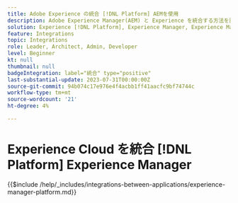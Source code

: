 ```yaml
---
title: Adobe Experience の統合 [!DNL Platform] AEMを使用
description: Adobe Experience Manager(AEM) と Experience を統合する方法を説明します [!DNL Platform].
solution: Experience [!DNL Platform], Experience Manager, Experience Manager Sites
feature: Integrations
topic: Integrations
role: Leader, Architect, Admin, Developer
level: Beginner
kt: null
thumbnail: null
badgeIntegration: label="統合" type="positive"
last-substantial-update: 2023-07-31T00:00:00Z
source-git-commit: 94b074c17e976e4f4acbb1ff41aacfc9bf74744c
workflow-type: tm+mt
source-wordcount: '21'
ht-degree: 4%

---
```



# Experience Cloud を統合 [!DNL Platform] Experience Manager

{{$include /help/_includes/integrations-between-applications/experience-manager-platform.md}}
